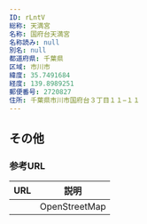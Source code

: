 ```yaml
---
ID: rLntV
総称: 天満宮
名称: 国府台天満宮
名称読み: null
別名: null
都道府県: 千葉県
区域: 市川市
緯度: 35.7491684
経度: 139.8989251
郵便番号: 2720827
住所: 千葉県市川市国府台３丁目１１−１１
---
```


## その他

### 参考URL

| URL | 説明          |
| --- | ------------- |
|     | OpenStreetMap |
